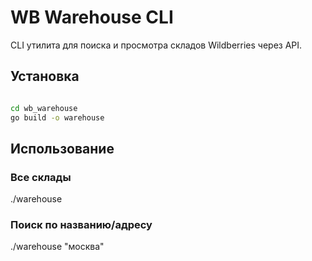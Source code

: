 # WB Warehouse CLI

CLI утилита для поиска и просмотра складов Wildberries через API.

## Установка

```bash

cd wb_warehouse
go build -o warehouse

```

## Использование
### Все склады
./warehouse

### Поиск по названию/адресу
./warehouse "москва"